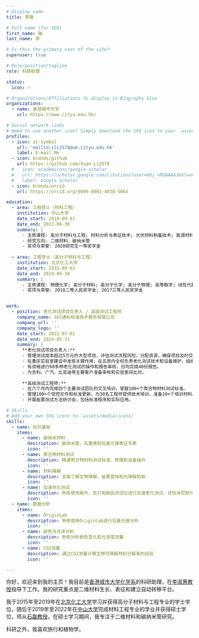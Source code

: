 ```yaml
---
# Display name
title: 李璇

# Full name (for SEO)
first_name: 璇
last_name: 李

# Is this the primary user of the site?
superuser: true

# Role/position/tagline
role: 科研助理

status:
  icon: ⚛️

# Organizations/Affiliations to display in Biography blox
organizations:
  - name: 香港城市大学
    url: https://www.cityu.edu.hk/

# Social network links
# Need to use another icon? Simply download the SVG icon to your `assets/media/icons/` folder.
profiles:
  - icon: at-symbol
    url: 'mailto:xli2578@um.cityu.edu.hk'
    label: E-mail Me
  - icon: brands/github
    url: https://github.com/Xuan-Li2578
  # - icon: academicons/google-scholar
  #   url: https://scholar.google.com/citations?user=6Oj_nRQAAAAJ&hl=en&oi=ao
  #   label: Google Scholar
  - icon: brands/orcid
    url: https://orcid.org/0009-0001-4038-506X

education:
  - area: 工程硕士（材料工程）
    institution: 中山大学
    date_start: 2019-09-01
    date_end: 2022-06-30
    summary: |
      - 主修课程: 高分子材料与工程; 材料分析与表征技术; 光伏材料制备技术; 能源材料与器件实践
      - 研究方向: 二维材料，碳纳米管
      - 奖项与荣誉: 2020研究生一等奖学金
  
  - area: 工程学士（高分子材料与工程）
    institution: 北京化工大学
    date_start: 2015-09-01
    date_end: 2019-06-30
    summary: |
      - 主修课程: 物理化学; 高分子材料; 高分子化学; 高分子物理; 高等数学; 线性代数; 概率论
      - 奖项与荣誉: 2018二等人民奖学金; 2017三等人民奖学金


work:
  - position: 老化测试项目负责人 / 高级测试工程师
    company_name: SGS通标标准技术服务有限公司
    company_url: ''
    company_logo: ''
    date_start: 2022-07-01
    date_end: 2024-05-31
    summary: |
      **老化测试项目负责人:**
      - 管理测试成本超过5万元的大型项目，评估测试流程风险，分配资源，确保项目及时交付。
      - 在重庆实验室建设中发挥关键作用，在五周内全权负责老化测试技术和设备维护，组织30+个标准操作程序，培训技术人员。
      - 有资格进行60多种老化测试的操作和报告审核，日均完成40份报告。
      - 为吉利、广汽、比亚迪等主要客户准备审核和实验室间比对。
      
      **高级测试工程师:**
      - 在六个月内完成四个主要测试团队的交叉培训，掌握100+个聚合物材料测试标准。
      - 管理100+个受控文件和标准更新，为30名工程师提供技术培训，准备10+个培训材料。
      - 开展盐雾测试方法研讨会，包括标准程序和实际应用。

# Skills
# Add your own SVG icons to `assets/media/icons/`
skills:
  - name: 知识基础
    items:
      - name: 碳纳米材料
        description: 碳纳米管、石墨烯和拉曼光谱表征专家
        icon: ''
      - name: 聚合物材料测试
        description: 精通聚合物材料测试标准、原理和设备操作
        icon: ''
      - name: 材料降解
        description: 全面了解生物降解、盐雾腐蚀和光降解机制
        icon: ''
      - name: 加速老化测试
        description: 熟练使用紫外、氙灯和碳弧测试仪进行加速老化测试，评估涂层耐久性和性能
        icon: ''
  - name: 数据分析
    items:
      - name: OriginLab
        description: 熟练使用OriginLab进行拉曼光谱分析
        icon: ''
      - name: 颜色与光泽分析
        description: 熟练分析颜色变化和光泽度测量
        icon: ''
      - name: CO2测量
        description: 通过CO2测量计算生物可降解材料分解率的经验
        icon: ''

---
```


你好，欢迎来到我的主页！我目前是[香港城市大学化学系](https://www.cityu.edu.hk/chem/)的科研助理，在[李淑惠教授](https://scholars.cityu.edu.hk/en/persons/thuchly)指导下工作。我的研究重点是二维材料生长、表征和建立自动转移平台。

我于2015年至2019年在[北京化工大学](https://www.buct.edu.cn/)学习并获得高分子材料与工程专业的学士学位，随后于2019年至2022年在[中山大学](https://www.sysu.edu.cn/)完成材料工程专业的学业并获得硕士学位，师从[石磊教授](https://mse.sysu.edu.cn/teacher/176)。在硕士学习期间，我专注于二维材料和碳纳米管研究。

科研之外，我喜欢旅行和植物学。